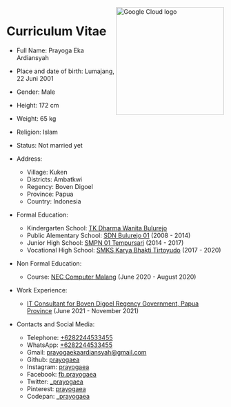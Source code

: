 <img src="https://avatars.githubusercontent.com/u/102222827?v=4" alt="Google Cloud logo" title="Google Cloud" align="right" height="250" width="250"/>

# Curriculum Vitae
- Full Name: Prayoga Eka Ardiansyah
- Place and date of birth: Lumajang, 22 Juni 2001
- Gender: Male
- Height: 172 cm
- Weight: 65 kg
- Religion: Islam
- Status: Not married yet
- Address:
    - Village: Kuken
    - Districts: Ambatkwi
    - Regency: Boven Digoel
    - Province: Papua
    - Country: Indonesia

- Formal Education:
    - Kindergarten School: [TK Dharma Wanita Bulurejo](https://sekolah.data.kemdikbud.go.id/index.php/chome/profil/7fb60f13-3858-49c1-b8fb-d300af90656b)
    - Public Alementary School: [SDN Bulurejo 01](https://sekolah.data.kemdikbud.go.id/index.php/chome/profil/b0d37db7-8c18-e111-b58a-998f7c3bc308) (2008 - 2014)
    - Junior High School: [SMPN 01 Tempursari](https://sekolah.data.kemdikbud.go.id/index.php/chome/profil/308ee5b9-8c18-e111-9191-315e8257a0f8) (2014 - 2017)
    - Vocational High School: [SMKS Karya Bhakti Tirtoyudo](https://sekolah.data.kemdikbud.go.id/index.php/chome/profil/2a11a6b2-8c14-4a21-9fce-c122f596ed75) (2017 - 2020)

- Non Formal Education:
    - Course: [NEC Computer Malang](https://sekolah.data.kemdikbud.go.id/index.php/chome/profil/9732791E-59C1-46C6-93F3-AE780992FF27) (June 2020 - August 2020)

- Work Experience:
    - [IT Consultant for Boven Digoel Regency Government, Papua Province](https://www.bovendigoelkab.go.id/) (June 2021 - November 2021)

- Contacts and Social Media:
    - Telephone: [+6282244533455](tel:+6282244533455)
    - WhatsApp: [+6282244533455](https://wa.me/6282244533455)
    - Gmail: [prayogaekaardiansyah@gmail.com](mailto:prayogaekaardiansyah@gmail.com)
    - Github: [prayogaea](https://github.com/prayogaea)
    - Instagram: [prayogaea](https://instagram.com/prayogaea)
    - Facebook: [fb.prayogaea](https://facebook.com/fb.prayogaea)
    - Twitter: [_prayogaea](https://twitter.com/_prayogaea)
    - Pinterest: [prayogaea](https://id.pinterest.com/prayogaea)
    - Codepan: [_prayogaea](https://codepen.io/_prayogaea)